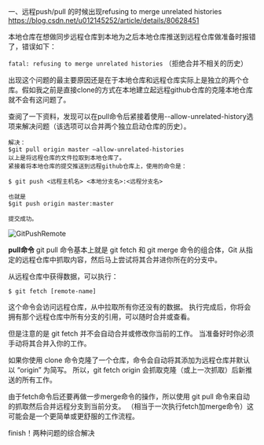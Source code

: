 一、远程push/pull 的时候出现refusing to merge unrelated histories https://blog.csdn.net/u012145252/article/details/80628451

 

本地仓库在想做同步远程仓库到本地为之后本地仓库推送到远程仓库做准备时报错了，错误如下：

`fatal: refusing to merge unrelated histories` 
（拒绝合并不相关的历史）

出现这个问题的最主要原因还是在于本地仓库和远程仓库实际上是独立的两个仓库。假如我之前是直接clone的方式在本地建立起远程github仓库的克隆本地仓库就不会有这问题了。

查阅了一下资料，发现可以在pull命令后紧接着使用--allow-unrelated-history选项来解决问题（该选项可以合并两个独立启动仓库的历史）。
 

```shell
解决：
$git pull origin master –allow-unrelated-histories
以上是将远程仓库的文件拉取到本地仓库了。 
紧接着将本地仓库的提交推送到远程github仓库上，使用的命令是：

$ git push <远程主机名> <本地分支名>:<远程分支名>

也就是
$git push origin master:master

提交成功。
```

 

![GitPushRemote](../GitPushRemote.jpg)

**pull命令**
git pull 命令基本上就是 git fetch 和 git merge 命令的组合体，Git 从指定的远程仓库中抓取内容，然后马上尝试将其合并进你所在的分支中。

从远程仓库中获得数据，可以执行：

```shell
$ git fetch [remote-name]
```



这个命令会访问远程仓库，从中拉取所有你还没有的数据。 执行完成后，你将会拥有那个远程仓库中所有分支的引用，可以随时合并或查看。

但是注意的是 git fetch 并不会自动合并或修改你当前的工作。 当准备好时你必须手动将其合并入你的工作。

如果你使用 clone 命令克隆了一个仓库，命令会自动将其添加为远程仓库并默认以 “origin” 为简写。 所以，git fetch origin 会抓取克隆（或上一次抓取）后新推送的所有工作。

由于fetch命令后还要再做一步merge命令的操作，所以使用 git pull 命令来自动的抓取然后合并远程分支到当前分支。 （相当于一次执行fetch加merge命令）这可能会是一个更简单或更舒服的工作流程。
 

finish！两种问题的综合解决
